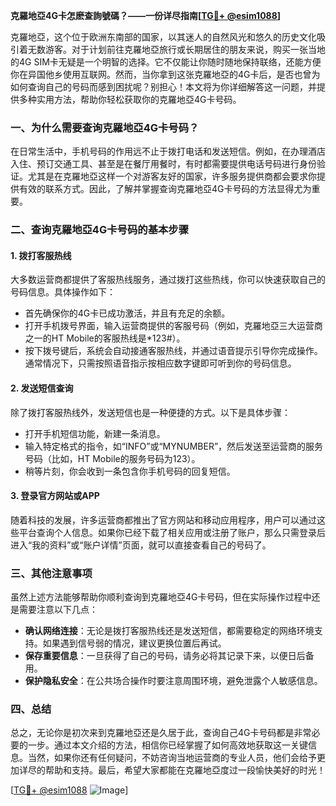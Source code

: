 **克羅地亞4G卡怎麽查詢號碼？——一份详尽指南[[TG💪+ @esim1088](https://t.me/s/esim1088)]**

克羅地亞，这个位于欧洲东南部的国家，以其迷人的自然风光和悠久的历史文化吸引着无数游客。对于计划前往克羅地亞旅行或长期居住的朋友来说，购买一张当地的4G SIM卡无疑是一个明智的选择。它不仅能让你随时随地保持联络，还能方便你在异国他乡使用互联网。然而，当你拿到这张克羅地亞的4G卡后，是否也曾为如何查询自己的号码而感到困扰呢？别担心！本文将为你详细解答这一问题，并提供多种实用方法，帮助你轻松获取你的克羅地亞4G卡号码。

### 一、为什么需要查询克羅地亞4G卡号码？

在日常生活中，手机号码的作用远不止于拨打电话和发送短信。例如，在办理酒店入住、预订交通工具、甚至是在餐厅用餐时，有时都需要提供电话号码进行身份验证。尤其是在克羅地亞这样一个对游客友好的国家，许多服务提供商都会要求你提供有效的联系方式。因此，了解并掌握查询克羅地亞4G卡号码的方法显得尤为重要。

### 二、查询克羅地亞4G卡号码的基本步骤

#### 1. 拨打客服热线
大多数运营商都提供了客服热线服务，通过拨打这些热线，你可以快速获取自己的号码信息。具体操作如下：
- 首先确保你的4G卡已成功激活，并且有充足的余额。
- 打开手机拨号界面，输入运营商提供的客服号码（例如，克羅地亞三大运营商之一的HT Mobile的客服热线是*123#）。
- 按下拨号键后，系统会自动接通客服热线，并通过语音提示引导你完成操作。通常情况下，只需按照语音指示按相应数字键即可听到你的号码信息。

#### 2. 发送短信查询
除了拨打客服热线外，发送短信也是一种便捷的方式。以下是具体步骤：
- 打开手机短信功能，新建一条消息。
- 输入特定格式的指令，如“INFO”或“MYNUMBER”，然后发送至运营商的服务号码（比如，HT Mobile的服务号码为123）。
- 稍等片刻，你会收到一条包含你手机号码的回复短信。

#### 3. 登录官方网站或APP
随着科技的发展，许多运营商都推出了官方网站和移动应用程序，用户可以通过这些平台查询个人信息。如果你已经下载了相关应用或注册了账户，那么只需登录后进入“我的资料”或“账户详情”页面，就可以直接查看自己的号码了。

### 三、其他注意事项

虽然上述方法能够帮助你顺利查询到克羅地亞4G卡号码，但在实际操作过程中还是需要注意以下几点：
- **确认网络连接**：无论是拨打客服热线还是发送短信，都需要稳定的网络环境支持。如果遇到信号弱的情况，建议更换位置后再试。
- **保存重要信息**：一旦获得了自己的号码，请务必将其记录下来，以便日后备用。
- **保护隐私安全**：在公共场合操作时要注意周围环境，避免泄露个人敏感信息。

### 四、总结

总之，无论你是初次来到克羅地亞还是久居于此，查询自己4G卡号码都是非常必要的一步。通过本文介绍的方法，相信你已经掌握了如何高效地获取这一关键信息。当然，如果你还有任何疑问，不妨咨询当地运营商的专业人员，他们会给予更加详尽的帮助和支持。最后，希望大家都能在克羅地亞度过一段愉快美好的时光！

[[TG💪+ @esim1088](https://t.me/s/esim1088) ![Image](https://i.postimg.cc/4NQfJmqS/Snipaste-2025-05-13-00-14-12.png)]